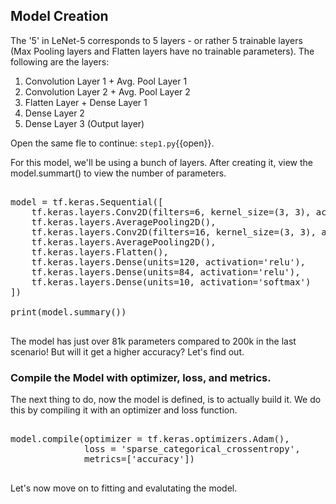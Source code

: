 ## Model Creation
The '5' in LeNet-5 corresponds to 5 layers - or rather 5 trainable layers (Max Pooling layers and Flatten layers have no trainable parameters). The following are the layers:
1. Convolution Layer 1 + Avg. Pool Layer 1
2. Convolution Layer 2 + Avg. Pool Layer 2
3. Flatten Layer + Dense Layer 1
4. Dense Layer 2
5. Dense Layer 3 (Output layer)

Open the same fle to continue: `step1.py`{{open}}.

For this model, we'll be using a bunch of layers. After creating it, view the model.summart() to view the number of parameters.

<pre class="file" data-filename="step1.py" data-target="append">

model = tf.keras.Sequential([
    tf.keras.layers.Conv2D(filters=6, kernel_size=(3, 3), activation='relu', input_shape=(32,32,1)),
    tf.keras.layers.AveragePooling2D(),
    tf.keras.layers.Conv2D(filters=16, kernel_size=(3, 3), activation='relu'),
    tf.keras.layers.AveragePooling2D(),
    tf.keras.layers.Flatten(),
    tf.keras.layers.Dense(units=120, activation='relu'),
    tf.keras.layers.Dense(units=84, activation='relu'),
    tf.keras.layers.Dense(units=10, activation='softmax')
])

print(model.summary())

</pre>

The model has just over 81k parameters compared to 200k in the last scenario! But will it get a higher accuracy? Let's find out.

### Compile the Model with optimizer, loss, and metrics.
The next thing to do, now the model is defined, is to actually build it. We do this by compiling it with an optimizer and loss function.

<pre class="file" data-filename="step1.py" data-target="append">

model.compile(optimizer = tf.keras.optimizers.Adam(),
              loss = 'sparse_categorical_crossentropy',
              metrics=['accuracy'])

</pre>

Let's now move on to fitting and evalutating the model.